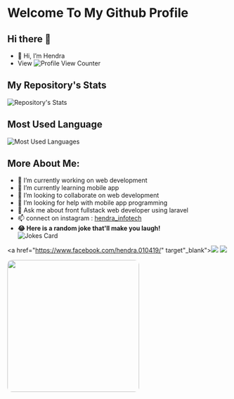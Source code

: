 # Welcome To My Github Profile

## Hi there 👋
- 👋 Hi, I’m Hendra
- View ![Profile View Counter](https://komarev.com/ghpvc/?username=hendra-Ti19)

## My Repository's Stats
![Repository's Stats](https://github-readme-stats.vercel.app/api?username=hendra-Ti19&show_icons=true)

## Most Used Language
![Most Used Languages](https://github-readme-stats.vercel.app/api/top-langs/?username=hendra-Ti19&theme=blue-green)

## More About Me:
- 🔭 I’m currently working on web development
- 🌱 I’m currently learning mobile app
- 👯 I’m looking to collaborate on web development
- 🤔 I’m looking for help with mobile app programming
- 💬 Ask me about front fullstack web developer using laravel
- 📫 connect on instagram : [hendra_infotech](https://www.instagram.com/hendra_infotech)
- **😂 Here is a random joke that'll make you laugh!** <br>
![Jokes Card](https://readme-jokes.vercel.app/api)

<a href="https://www.facebook.com/hendra.010419/" target"_blank"><img src="https://img.shields.io/badge/Facebook-1877F2?style=for-the-badge&logo=facebook&logoColor=white" /></a>
<a href="https://www.linkedin.com/in/hendra-4b4b561a5/" target="_blank"><img src="https://img.shields.io/badge/LinkedIn-0077B5?style=for-the-badge&logo=linkedin&logoColor=white" /></a>

<!-- ![My Image Profile](/my.png) -->
<img src="/my.png" width="300px" style="border-radius:10px"/>

